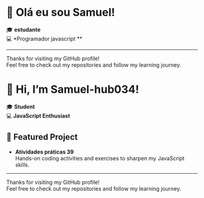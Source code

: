 # 👋 Olá eu sou Samuel!

🎓 **estudante**  
💻 *Programador javascript **


---

Thanks for visiting my GitHub profile!  
Feel free to check out my repositories and follow my learning journey.
# 👋 Hi, I’m Samuel-hub034!

🎓 **Student**  
💻 **JavaScript Enthusiast**

## 🚀 Featured Project

- **Atividades práticas 39**  
  Hands-on coding activities and exercises to sharpen my JavaScript skills.

---

Thanks for visiting my GitHub profile!  
Feel free to check out my repositories and follow my learning journey.

<!--
You can always update this README to add more details, your social links, or a fun personal touch!
-->

<!--
You can always update this README to add more details, your social links, or a fun personal touch!
-->
<!--
**Samuel-hub034/Samuel-hub034** is a ✨ _special_ ✨ repository because its `README.md` (this file) appears on your GitHub profile.

Here are some ideas to get you started:

- 🔭 I’m currently working on ...
- 🌱 I’m currently learning ...
- 👯 I’m looking to collaborate on ...
- 🤔 I’m looking for help with ...
- 💬 Ask me about ...
- 📫 How to reach me: ...
- 😄 Pronouns: ...
- ⚡ Fun fact: ...
-->
